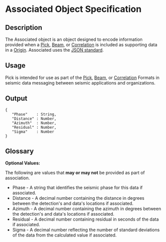 # Associated Object Specification

## Description

The Associated object is an object designed to encode information provided when
a [Pick](Pick.md), [Beam](Beam.md), or [Correlation](Correlation.md) is included
as supporting data in a [Origin](Origin.md).  Associated uses the
[JSON standard](http://www.json.org).

## Usage
Pick is intended for use as part of the [Pick](Pick.md), [Beam](Beam.md), or
[Correlation](Correlation.md) Formats in seismic data messaging between seismic
applications and organizations.

## Output

    {
       "Phase"    : String,
       "Distance" : Number,
       "Azimuth"  : Number,
       "Residual" : Number,
       "Sigma"    : Number
    }

## Glossary

**Optional Values:**

The following are values that **may or may not** be provided as part of
association.

* Phase - A string that identifies the seismic phase for this data if
associated.
* Distance - A decimal number containing the distance in degrees between the 
detection's and data's locations if associated.
* Azimuth - A decimal number containing the azimuth in degrees between the 
detection's and data's locations if associated.
* Residual - A decimal number containing residual in seconds of the data if 
associated.
* Sigma - A decimal number reflecting the number of standard deviations of the
data from the calculated value if associated.
